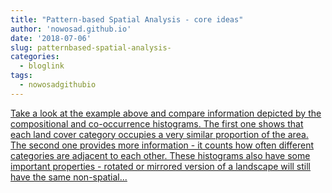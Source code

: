 ```yaml
---
title: "Pattern-based Spatial Analysis - core ideas"
author: 'nowosad.github.io'
date: '2018-07-06'
slug: patternbased-spatial-analysis-
categories:
  - bloglink
tags:
  - nowosadgithubio
---
```


[Take a look at the example above and compare information depicted by the compositional and co-occurrence histograms. The first one shows that each land cover category occupies a very similar proportion of the area. The second one provides more information - it counts how often different categories are adjacent to each other. These histograms also have some important properties - rotated or mirrored version of a landscape will still have the same non-spatial...<click to read more>](https://nowosad.github.io/post/pattern-based-spatial-analysis-core-ideas/)

